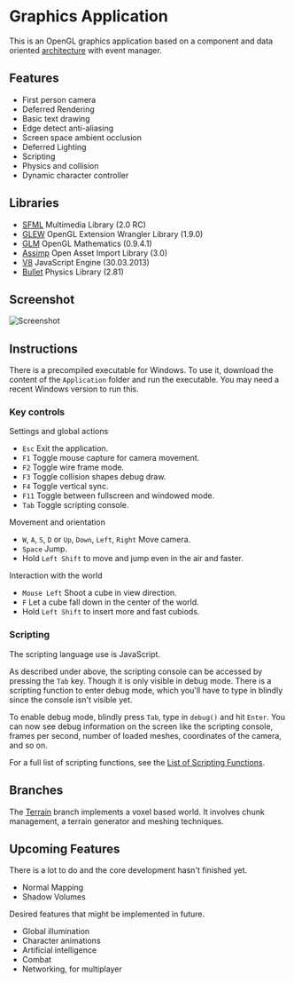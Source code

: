 Graphics Application
====================

This is an OpenGL graphics application based on a component and data oriented [architecture](https://github.com/ComputerGame/GraphicsArchitecture) with event manager.

Features
--------

- First person camera
- Deferred Rendering
- Basic text drawing
- Edge detect anti-aliasing
- Screen space ambient occlusion
- Deferred Lighting
- Scripting
- Physics and collision
- Dynamic character controller

Libraries
---------

- [SFML](http://www.sfml-dev.org/) Multimedia Library (2.0 RC)
- [GLEW](http://glew.sourceforge.net/) OpenGL Extension Wrangler Library (1.9.0)
- [GLM](http://glm.g-truc.net/) OpenGL Mathematics (0.9.4.1)
- [Assimp](http://assimp.sourceforge.net/) Open Asset Import Library (3.0)
- [V8](https://developers.google.com/v8/) JavaScript Engine (30.03.2013)
- [Bullet](http://bulletphysics.org/) Physics Library (2.81)

Screenshot
----------

![Screenshot](https://raw.github.com/ComputerGame/GraphicsApplication/master/screenshot.png)

Instructions
------------

There is a precompiled executable for Windows. To use it, download the content of the `Application` folder and run the executable. You may need a recent Windows version to run this.

### Key controls

Settings and global actions

- `Esc` Exit the application.
- `F1` Toggle mouse capture for camera movement.
- `F2` Toggle wire frame mode.
- `F3` Toggle collision shapes debug draw.
- `F4` Toggle vertical sync.
- `F11` Toggle between fullscreen and windowed mode.
- `Tab` Toggle scripting console.

Movement and orientation

- `W`, `A`, `S`, `D` or `Up`, `Down`, `Left`, `Right` Move camera.
- `Space` Jump.
- Hold `Left Shift` to move and jump even in the air and faster.

Interaction with the world

- `Mouse Left` Shoot a cube in view direction.
- `F` Let a cube fall down in the center of the world.
- Hold `Left Shift` to insert more and fast cubiods.

### Scripting

The scripting language use is JavaScript.

As described under above, the scripting console can be accessed by pressing the `Tab` key. Though it is only visible in debug mode. There is a scripting function to enter debug mode, which you'll have to type in blindly since the console isn't visible yet.

To enable debug mode, blindly press `Tab`, type in `debug()` and hit `Enter`. You can now see debug information on the screen like the scripting console, frames per second, number of loaded meshes, coordinates of the camera, and so on.

For a full list of scripting functions, see the [List of Scripting Functions](https://github.com/ComputerGame/GraphicsApplication/wiki/List-of-Scripting-Functions).

Branches
--------

The [Terrain](https://github.com/ComputerGame/GraphicsApplication/tree/terrain) branch implements a voxel based world. It involves chunk management, a terrain generator and meshing techniques.

Upcoming Features
-----------------

There is a lot to do and the core development hasn't finished yet.

- Normal Mapping
- Shadow Volumes

Desired features that might be implemented in future.

- Global illumination
- Character animations
- Artificial intelligence
- Combat
- Networking, for multiplayer
